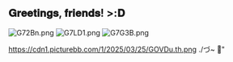 ## 𝐆𝐫𝐞𝐞𝐭𝐢𝐧𝐠𝐬, 𝐟𝐫𝐢𝐞𝐧𝐝𝐬! >:𝐃
![G72Bn.png](https://cdn1.picturebb.com/1/2025/03/25/G72Bn.png) ![G7LD1.png](https://cdn1.picturebb.com/1/2025/03/25/G7LD1.png) ![G7G3B.png](https://cdn1.picturebb.com/1/2025/03/25/G7G3B.png)

https://cdn1.picturebb.com/1/2025/03/25/GOVDu.th.png ./づ~ 🍓"

